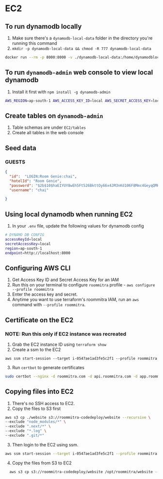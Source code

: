 # EC2

## To run dynamodb locally
1. Make sure there's a `dynamodb-local-data` folder in the directory you're running this command
2. ```mkdir -p dynamodb-local-data && chmod -R 777 dynamodb-local-data```
```sh
docker run --rm -p 8000:8000 -v ./dynamodb-local-data:/home/dynamodblocal/data amazon/dynamodb-local -jar DynamoDBLocal.jar -sharedDb -dbPath /home/dynamodblocal/data
```


## To run `dynamodb-admin` web console to view local dynamodb
1. Install it first with `npm install -g dynamodb-admin`
```sh
AWS_REGION=ap-south-1 AWS_ACCESS_KEY_ID=local AWS_SECRET_ACCESS_KEY=local dynamodb-admin
```

## Create tables on `dynamodb-admin`
1. Table schemas are under `EC2/tables`
2. Create all tables in the web console

## Seed data 

### GUESTS
```json
{
  "id":  "LOGIN:Room Genie:chai",
  "hotelId": "Room Genie",
  "password": "$2b$10$haEIYUY8wEh5Ft526BkttOy66x4JM3nKd106F8Mmc4GeyqQMHSkx2",
  "username": "chai"
  
}
```


## Using local dynamodb when running EC2
1. In your `.env` file, update the following values for dynamodb config
```sh
# DYNAMO DB CONFIG
accessKeyId=local
secretAccessKey=local
region=ap-south-1
endpoint=http://localhost:8000
```


## Configuring AWS CLI
1. Get Access Key ID and Secret Access Key for an IAM
2. Run this on your terminal to configure `roommitra` profile - `aws configure --profile roommitra`
3. Enter the access key and secret. 
4. Anytime you want to use terraform's roommitra IAM, run an `aws` command with `--profile roommitra`.

## Certificate on the EC2
### NOTE: Run this only if EC2 instance was recreated 
1. Grab the EC2 instance ID using `terraform show`
2. Create a ssm to the EC2
```
aws ssm start-session --target i-0547ae1ad3fe5c2f1 --profile roommitra
```
3. Run `certbot` to generate certificates
```sh
sudo certbot --nginx -d roommitra.com -d api.roommitra.com -d app.roommitra.com --agree-tos -m chai@roommitra.com --redirect -n
```

## Copying files into EC2
1. There's no SSH access to EC2.
2. Copy the files to S3 first
  ```sh
  aws s3 cp ./website s3://roommitra-codedeploy/website --recursive \
  --exclude "node_modules/*" \
  --exclude ".next/*" \
  --exclude "*.log" \
  --exclude ".git/*"
  ```
3. Then login to the EC2 using ssm.
  ```sh
  aws ssm start-session --target i-0547ae1ad3fe5c2f1 --profile roommitra
  ```
4. Copy the files from S3 to EC2
```sh
  aws s3 cp s3://roommitra-codedeploy/website /opt/roommitra/website --recursive
  ```
